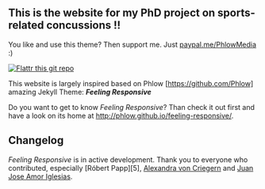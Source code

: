 ## This is the website for my PhD project on sports-related concussions !! 



You like and use this theme? Then support me. Just [paypal.me/PhlowMedia](https://www.paypal.me/PhlowMedia) :)

[![Flattr this git repo](http://api.flattr.com/button/flattr-badge-large.png)](https://flattr.com/submit/auto?user_id=Phlow&url=https://github.com/Phlow/feeling-responsive&title=Support%20Feeling%20Responsive%20Jekyll%20Theme&language=en_GB&tags=github,jekyll,theme,webdesign&category=software)

This website is largely inspired based on Phlow [https://github.com/Phlow] amazing Jekyll Theme: *__Feeling Responsive__*

Do you want to get to know *Feeling Responsive*? Than check it out first and have a look on its home at  <http://phlow.github.io/feeling-responsive/>.

## Changelog

*Feeling Responsive* is in active development. Thank you to everyone who contributed, especially [Róbert Papp][5], [Alexandra von Criegern](https://github.com/plutonik-a) and [Juan Jose Amor Iglesias](https://github.com/jjamor).
